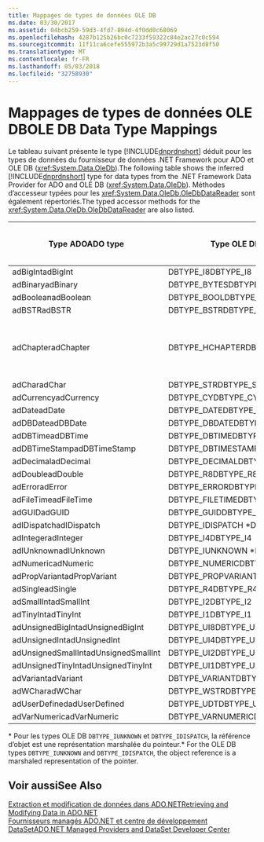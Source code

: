 ```yaml
---
title: Mappages de types de données OLE DB
ms.date: 03/30/2017
ms.assetid: 04bcb259-59d3-4fd7-894d-4f0dd0c68069
ms.openlocfilehash: 4287b125b26bc0c7233f59322c84e2ac27c0c594
ms.sourcegitcommit: 11f11ca6cefe555972b3a5c99729d1a7523d8f50
ms.translationtype: MT
ms.contentlocale: fr-FR
ms.lasthandoff: 05/03/2018
ms.locfileid: "32758930"
---
```

# <a name="ole-db-data-type-mappings"></a><span data-ttu-id="af077-102">Mappages de types de données OLE DB</span><span class="sxs-lookup"><span data-stu-id="af077-102">OLE DB Data Type Mappings</span></span>
<span data-ttu-id="af077-103">Le tableau suivant présente le type [!INCLUDE[dnprdnshort](../../../../includes/dnprdnshort-md.md)] déduit pour les types de données du fournisseur de données .NET Framework pour ADO et OLE DB (<xref:System.Data.OleDb>).</span><span class="sxs-lookup"><span data-stu-id="af077-103">The following table shows the inferred [!INCLUDE[dnprdnshort](../../../../includes/dnprdnshort-md.md)] type for data types from the .NET Framework Data Provider for ADO and OLE DB (<xref:System.Data.OleDb>).</span></span> <span data-ttu-id="af077-104">Méthodes d’accesseur typées pour les <xref:System.Data.OleDb.OleDbDataReader> sont également répertoriés.</span><span class="sxs-lookup"><span data-stu-id="af077-104">The typed accessor methods for the <xref:System.Data.OleDb.OleDbDataReader> are also listed.</span></span>  
  
|<span data-ttu-id="af077-105">Type ADO</span><span class="sxs-lookup"><span data-stu-id="af077-105">ADO type</span></span>|<span data-ttu-id="af077-106">Type OLE DB</span><span class="sxs-lookup"><span data-stu-id="af077-106">OLE DB type</span></span>|<span data-ttu-id="af077-107">Type [!INCLUDE[dnprdnshort](../../../../includes/dnprdnshort-md.md)]</span><span class="sxs-lookup"><span data-stu-id="af077-107">[!INCLUDE[dnprdnshort](../../../../includes/dnprdnshort-md.md)] type</span></span>|<span data-ttu-id="af077-108">Accesseur typé [!INCLUDE[dnprdnshort](../../../../includes/dnprdnshort-md.md)]</span><span class="sxs-lookup"><span data-stu-id="af077-108">[!INCLUDE[dnprdnshort](../../../../includes/dnprdnshort-md.md)] typed accessor</span></span>|  
|--------------|-----------------|----------------------------------------------------------------------|--------------------------------------------------------------------------------|  
|<span data-ttu-id="af077-109">adBigInt</span><span class="sxs-lookup"><span data-stu-id="af077-109">adBigInt</span></span>|<span data-ttu-id="af077-110">DBTYPE_I8</span><span class="sxs-lookup"><span data-stu-id="af077-110">DBTYPE_I8</span></span>|<span data-ttu-id="af077-111">Int64</span><span class="sxs-lookup"><span data-stu-id="af077-111">Int64</span></span>|<span data-ttu-id="af077-112">GetInt64()</span><span class="sxs-lookup"><span data-stu-id="af077-112">GetInt64()</span></span>|  
|<span data-ttu-id="af077-113">adBinary</span><span class="sxs-lookup"><span data-stu-id="af077-113">adBinary</span></span>|<span data-ttu-id="af077-114">DBTYPE_BYTES</span><span class="sxs-lookup"><span data-stu-id="af077-114">DBTYPE_BYTES</span></span>|<span data-ttu-id="af077-115">Byte[]</span><span class="sxs-lookup"><span data-stu-id="af077-115">Byte[]</span></span>|<span data-ttu-id="af077-116">GetBytes()</span><span class="sxs-lookup"><span data-stu-id="af077-116">GetBytes()</span></span>|  
|<span data-ttu-id="af077-117">adBoolean</span><span class="sxs-lookup"><span data-stu-id="af077-117">adBoolean</span></span>|<span data-ttu-id="af077-118">DBTYPE_BOOL</span><span class="sxs-lookup"><span data-stu-id="af077-118">DBTYPE_BOOL</span></span>|<span data-ttu-id="af077-119">Boolean</span><span class="sxs-lookup"><span data-stu-id="af077-119">Boolean</span></span>|<span data-ttu-id="af077-120">GetBoolean()</span><span class="sxs-lookup"><span data-stu-id="af077-120">GetBoolean()</span></span>|  
|<span data-ttu-id="af077-121">adBSTR</span><span class="sxs-lookup"><span data-stu-id="af077-121">adBSTR</span></span>|<span data-ttu-id="af077-122">DBTYPE_BSTR</span><span class="sxs-lookup"><span data-stu-id="af077-122">DBTYPE_BSTR</span></span>|<span data-ttu-id="af077-123">Chaîne</span><span class="sxs-lookup"><span data-stu-id="af077-123">String</span></span>|<span data-ttu-id="af077-124">GetString()</span><span class="sxs-lookup"><span data-stu-id="af077-124">GetString()</span></span>|  
|<span data-ttu-id="af077-125">adChapter</span><span class="sxs-lookup"><span data-stu-id="af077-125">adChapter</span></span>|<span data-ttu-id="af077-126">DBTYPE_HCHAPTER</span><span class="sxs-lookup"><span data-stu-id="af077-126">DBTYPE_HCHAPTER</span></span>|<span data-ttu-id="af077-127">Pris en charge dans le `DataReader`.</span><span class="sxs-lookup"><span data-stu-id="af077-127">Supported through the `DataReader`.</span></span> <span data-ttu-id="af077-128">Consultez [la récupération des données à l’aide d’un DataReader](../../../../docs/framework/data/adonet/retrieving-data-using-a-datareader.md).</span><span class="sxs-lookup"><span data-stu-id="af077-128">See [Retrieving Data Using a DataReader](../../../../docs/framework/data/adonet/retrieving-data-using-a-datareader.md).</span></span>|<span data-ttu-id="af077-129">GetValue()</span><span class="sxs-lookup"><span data-stu-id="af077-129">GetValue()</span></span>|  
|<span data-ttu-id="af077-130">adChar</span><span class="sxs-lookup"><span data-stu-id="af077-130">adChar</span></span>|<span data-ttu-id="af077-131">DBTYPE_STR</span><span class="sxs-lookup"><span data-stu-id="af077-131">DBTYPE_STR</span></span>|<span data-ttu-id="af077-132">Chaîne</span><span class="sxs-lookup"><span data-stu-id="af077-132">String</span></span>|<span data-ttu-id="af077-133">GetString()</span><span class="sxs-lookup"><span data-stu-id="af077-133">GetString()</span></span>|  
|<span data-ttu-id="af077-134">adCurrency</span><span class="sxs-lookup"><span data-stu-id="af077-134">adCurrency</span></span>|<span data-ttu-id="af077-135">DBTYPE_CY</span><span class="sxs-lookup"><span data-stu-id="af077-135">DBTYPE_CY</span></span>|<span data-ttu-id="af077-136">Decimal</span><span class="sxs-lookup"><span data-stu-id="af077-136">Decimal</span></span>|<span data-ttu-id="af077-137">GetDecimal()</span><span class="sxs-lookup"><span data-stu-id="af077-137">GetDecimal()</span></span>|  
|<span data-ttu-id="af077-138">adDate</span><span class="sxs-lookup"><span data-stu-id="af077-138">adDate</span></span>|<span data-ttu-id="af077-139">DBTYPE_DATE</span><span class="sxs-lookup"><span data-stu-id="af077-139">DBTYPE_DATE</span></span>|<span data-ttu-id="af077-140">DateTime</span><span class="sxs-lookup"><span data-stu-id="af077-140">DateTime</span></span>|<span data-ttu-id="af077-141">GetDateTime()</span><span class="sxs-lookup"><span data-stu-id="af077-141">GetDateTime()</span></span>|  
|<span data-ttu-id="af077-142">adDBDate</span><span class="sxs-lookup"><span data-stu-id="af077-142">adDBDate</span></span>|<span data-ttu-id="af077-143">DBTYPE_DBDATE</span><span class="sxs-lookup"><span data-stu-id="af077-143">DBTYPE_DBDATE</span></span>|<span data-ttu-id="af077-144">DateTime</span><span class="sxs-lookup"><span data-stu-id="af077-144">DateTime</span></span>|<span data-ttu-id="af077-145">GetDateTime()</span><span class="sxs-lookup"><span data-stu-id="af077-145">GetDateTime()</span></span>|  
|<span data-ttu-id="af077-146">adDBTime</span><span class="sxs-lookup"><span data-stu-id="af077-146">adDBTime</span></span>|<span data-ttu-id="af077-147">DBTYPE_DBTIME</span><span class="sxs-lookup"><span data-stu-id="af077-147">DBTYPE_DBTIME</span></span>|<span data-ttu-id="af077-148">DateTime</span><span class="sxs-lookup"><span data-stu-id="af077-148">DateTime</span></span>|<span data-ttu-id="af077-149">GetDateTime()</span><span class="sxs-lookup"><span data-stu-id="af077-149">GetDateTime()</span></span>|  
|<span data-ttu-id="af077-150">adDBTimeStamp</span><span class="sxs-lookup"><span data-stu-id="af077-150">adDBTimeStamp</span></span>|<span data-ttu-id="af077-151">DBTYPE_DBTIMESTAMP</span><span class="sxs-lookup"><span data-stu-id="af077-151">DBTYPE_DBTIMESTAMP</span></span>|<span data-ttu-id="af077-152">DateTime</span><span class="sxs-lookup"><span data-stu-id="af077-152">DateTime</span></span>|<span data-ttu-id="af077-153">GetDateTime()</span><span class="sxs-lookup"><span data-stu-id="af077-153">GetDateTime()</span></span>|  
|<span data-ttu-id="af077-154">adDecimal</span><span class="sxs-lookup"><span data-stu-id="af077-154">adDecimal</span></span>|<span data-ttu-id="af077-155">DBTYPE_DECIMAL</span><span class="sxs-lookup"><span data-stu-id="af077-155">DBTYPE_DECIMAL</span></span>|<span data-ttu-id="af077-156">Decimal</span><span class="sxs-lookup"><span data-stu-id="af077-156">Decimal</span></span>|<span data-ttu-id="af077-157">GetDecimal()</span><span class="sxs-lookup"><span data-stu-id="af077-157">GetDecimal()</span></span>|  
|<span data-ttu-id="af077-158">adDouble</span><span class="sxs-lookup"><span data-stu-id="af077-158">adDouble</span></span>|<span data-ttu-id="af077-159">DBTYPE_R8</span><span class="sxs-lookup"><span data-stu-id="af077-159">DBTYPE_R8</span></span>|<span data-ttu-id="af077-160">Double</span><span class="sxs-lookup"><span data-stu-id="af077-160">Double</span></span>|<span data-ttu-id="af077-161">GetDouble()</span><span class="sxs-lookup"><span data-stu-id="af077-161">GetDouble()</span></span>|  
|<span data-ttu-id="af077-162">adError</span><span class="sxs-lookup"><span data-stu-id="af077-162">adError</span></span>|<span data-ttu-id="af077-163">DBTYPE_ERROR</span><span class="sxs-lookup"><span data-stu-id="af077-163">DBTYPE_ERROR</span></span>|<span data-ttu-id="af077-164">ExternalException</span><span class="sxs-lookup"><span data-stu-id="af077-164">ExternalException</span></span>|<span data-ttu-id="af077-165">GetValue()</span><span class="sxs-lookup"><span data-stu-id="af077-165">GetValue()</span></span>|  
|<span data-ttu-id="af077-166">adFileTime</span><span class="sxs-lookup"><span data-stu-id="af077-166">adFileTime</span></span>|<span data-ttu-id="af077-167">DBTYPE_FILETIME</span><span class="sxs-lookup"><span data-stu-id="af077-167">DBTYPE_FILETIME</span></span>|<span data-ttu-id="af077-168">DateTime</span><span class="sxs-lookup"><span data-stu-id="af077-168">DateTime</span></span>|<span data-ttu-id="af077-169">GetDateTime()</span><span class="sxs-lookup"><span data-stu-id="af077-169">GetDateTime()</span></span>|  
|<span data-ttu-id="af077-170">adGUID</span><span class="sxs-lookup"><span data-stu-id="af077-170">adGUID</span></span>|<span data-ttu-id="af077-171">DBTYPE_GUID</span><span class="sxs-lookup"><span data-stu-id="af077-171">DBTYPE_GUID</span></span>|<span data-ttu-id="af077-172">Guid</span><span class="sxs-lookup"><span data-stu-id="af077-172">Guid</span></span>|<span data-ttu-id="af077-173">GetGuid()</span><span class="sxs-lookup"><span data-stu-id="af077-173">GetGuid()</span></span>|  
|<span data-ttu-id="af077-174">adIDispatch</span><span class="sxs-lookup"><span data-stu-id="af077-174">adIDispatch</span></span>|<span data-ttu-id="af077-175">DBTYPE_IDISPATCH \*</span><span class="sxs-lookup"><span data-stu-id="af077-175">DBTYPE_IDISPATCH \*</span></span>|<span data-ttu-id="af077-176">Objet</span><span class="sxs-lookup"><span data-stu-id="af077-176">Object</span></span>|<span data-ttu-id="af077-177">GetValue()</span><span class="sxs-lookup"><span data-stu-id="af077-177">GetValue()</span></span>|  
|<span data-ttu-id="af077-178">adInteger</span><span class="sxs-lookup"><span data-stu-id="af077-178">adInteger</span></span>|<span data-ttu-id="af077-179">DBTYPE_I4</span><span class="sxs-lookup"><span data-stu-id="af077-179">DBTYPE_I4</span></span>|<span data-ttu-id="af077-180">Int32</span><span class="sxs-lookup"><span data-stu-id="af077-180">Int32</span></span>|<span data-ttu-id="af077-181">GetInt32()</span><span class="sxs-lookup"><span data-stu-id="af077-181">GetInt32()</span></span>|  
|<span data-ttu-id="af077-182">adIUnknown</span><span class="sxs-lookup"><span data-stu-id="af077-182">adIUnknown</span></span>|<span data-ttu-id="af077-183">DBTYPE_IUNKNOWN \*</span><span class="sxs-lookup"><span data-stu-id="af077-183">DBTYPE_IUNKNOWN \*</span></span>|<span data-ttu-id="af077-184">Objet</span><span class="sxs-lookup"><span data-stu-id="af077-184">Object</span></span>|<span data-ttu-id="af077-185">GetValue()</span><span class="sxs-lookup"><span data-stu-id="af077-185">GetValue()</span></span>|  
|<span data-ttu-id="af077-186">adNumeric</span><span class="sxs-lookup"><span data-stu-id="af077-186">adNumeric</span></span>|<span data-ttu-id="af077-187">DBTYPE_NUMERIC</span><span class="sxs-lookup"><span data-stu-id="af077-187">DBTYPE_NUMERIC</span></span>|<span data-ttu-id="af077-188">Decimal</span><span class="sxs-lookup"><span data-stu-id="af077-188">Decimal</span></span>|<span data-ttu-id="af077-189">GetDecimal()</span><span class="sxs-lookup"><span data-stu-id="af077-189">GetDecimal()</span></span>|  
|<span data-ttu-id="af077-190">adPropVariant</span><span class="sxs-lookup"><span data-stu-id="af077-190">adPropVariant</span></span>|<span data-ttu-id="af077-191">DBTYPE_PROPVARIANT</span><span class="sxs-lookup"><span data-stu-id="af077-191">DBTYPE_PROPVARIANT</span></span>|<span data-ttu-id="af077-192">Objet</span><span class="sxs-lookup"><span data-stu-id="af077-192">Object</span></span>|<span data-ttu-id="af077-193">GetValue()</span><span class="sxs-lookup"><span data-stu-id="af077-193">GetValue()</span></span>|  
|<span data-ttu-id="af077-194">adSingle</span><span class="sxs-lookup"><span data-stu-id="af077-194">adSingle</span></span>|<span data-ttu-id="af077-195">DBTYPE_R4</span><span class="sxs-lookup"><span data-stu-id="af077-195">DBTYPE_R4</span></span>|<span data-ttu-id="af077-196">Single</span><span class="sxs-lookup"><span data-stu-id="af077-196">Single</span></span>|<span data-ttu-id="af077-197">GetFloat()</span><span class="sxs-lookup"><span data-stu-id="af077-197">GetFloat()</span></span>|  
|<span data-ttu-id="af077-198">adSmallInt</span><span class="sxs-lookup"><span data-stu-id="af077-198">adSmallInt</span></span>|<span data-ttu-id="af077-199">DBTYPE_I2</span><span class="sxs-lookup"><span data-stu-id="af077-199">DBTYPE_I2</span></span>|<span data-ttu-id="af077-200">Int16</span><span class="sxs-lookup"><span data-stu-id="af077-200">Int16</span></span>|<span data-ttu-id="af077-201">GetInt16()</span><span class="sxs-lookup"><span data-stu-id="af077-201">GetInt16()</span></span>|  
|<span data-ttu-id="af077-202">adTinyInt</span><span class="sxs-lookup"><span data-stu-id="af077-202">adTinyInt</span></span>|<span data-ttu-id="af077-203">DBTYPE_I1</span><span class="sxs-lookup"><span data-stu-id="af077-203">DBTYPE_I1</span></span>|<span data-ttu-id="af077-204">Byte</span><span class="sxs-lookup"><span data-stu-id="af077-204">Byte</span></span>|<span data-ttu-id="af077-205">GetByte()</span><span class="sxs-lookup"><span data-stu-id="af077-205">GetByte()</span></span>|  
|<span data-ttu-id="af077-206">adUnsignedBigInt</span><span class="sxs-lookup"><span data-stu-id="af077-206">adUnsignedBigInt</span></span>|<span data-ttu-id="af077-207">DBTYPE_UI8</span><span class="sxs-lookup"><span data-stu-id="af077-207">DBTYPE_UI8</span></span>|<span data-ttu-id="af077-208">UInt64</span><span class="sxs-lookup"><span data-stu-id="af077-208">UInt64</span></span>|<span data-ttu-id="af077-209">GetValue()</span><span class="sxs-lookup"><span data-stu-id="af077-209">GetValue()</span></span>|  
|<span data-ttu-id="af077-210">adUnsignedInt</span><span class="sxs-lookup"><span data-stu-id="af077-210">adUnsignedInt</span></span>|<span data-ttu-id="af077-211">DBTYPE_UI4</span><span class="sxs-lookup"><span data-stu-id="af077-211">DBTYPE_UI4</span></span>|<span data-ttu-id="af077-212">UInt32</span><span class="sxs-lookup"><span data-stu-id="af077-212">UInt32</span></span>|<span data-ttu-id="af077-213">GetValue()</span><span class="sxs-lookup"><span data-stu-id="af077-213">GetValue()</span></span>|  
|<span data-ttu-id="af077-214">adUnsignedSmallInt</span><span class="sxs-lookup"><span data-stu-id="af077-214">adUnsignedSmallInt</span></span>|<span data-ttu-id="af077-215">DBTYPE_UI2</span><span class="sxs-lookup"><span data-stu-id="af077-215">DBTYPE_UI2</span></span>|<span data-ttu-id="af077-216">UInt16</span><span class="sxs-lookup"><span data-stu-id="af077-216">UInt16</span></span>|<span data-ttu-id="af077-217">GetValue()</span><span class="sxs-lookup"><span data-stu-id="af077-217">GetValue()</span></span>|  
|<span data-ttu-id="af077-218">adUnsignedTinyInt</span><span class="sxs-lookup"><span data-stu-id="af077-218">adUnsignedTinyInt</span></span>|<span data-ttu-id="af077-219">DBTYPE_UI1</span><span class="sxs-lookup"><span data-stu-id="af077-219">DBTYPE_UI1</span></span>|<span data-ttu-id="af077-220">Byte</span><span class="sxs-lookup"><span data-stu-id="af077-220">Byte</span></span>|<span data-ttu-id="af077-221">GetByte()</span><span class="sxs-lookup"><span data-stu-id="af077-221">GetByte()</span></span>|  
|<span data-ttu-id="af077-222">adVariant</span><span class="sxs-lookup"><span data-stu-id="af077-222">adVariant</span></span>|<span data-ttu-id="af077-223">DBTYPE_VARIANT</span><span class="sxs-lookup"><span data-stu-id="af077-223">DBTYPE_VARIANT</span></span>|<span data-ttu-id="af077-224">Objet</span><span class="sxs-lookup"><span data-stu-id="af077-224">Object</span></span>|<span data-ttu-id="af077-225">GetValue()</span><span class="sxs-lookup"><span data-stu-id="af077-225">GetValue()</span></span>|  
|<span data-ttu-id="af077-226">adWChar</span><span class="sxs-lookup"><span data-stu-id="af077-226">adWChar</span></span>|<span data-ttu-id="af077-227">DBTYPE_WSTR</span><span class="sxs-lookup"><span data-stu-id="af077-227">DBTYPE_WSTR</span></span>|<span data-ttu-id="af077-228">Chaîne</span><span class="sxs-lookup"><span data-stu-id="af077-228">String</span></span>|<span data-ttu-id="af077-229">GetString()</span><span class="sxs-lookup"><span data-stu-id="af077-229">GetString()</span></span>|  
|<span data-ttu-id="af077-230">adUserDefined</span><span class="sxs-lookup"><span data-stu-id="af077-230">adUserDefined</span></span>|<span data-ttu-id="af077-231">DBTYPE_UDT</span><span class="sxs-lookup"><span data-stu-id="af077-231">DBTYPE_UDT</span></span>|<span data-ttu-id="af077-232">non pris en charge</span><span class="sxs-lookup"><span data-stu-id="af077-232">not supported</span></span>||  
|<span data-ttu-id="af077-233">adVarNumeric</span><span class="sxs-lookup"><span data-stu-id="af077-233">adVarNumeric</span></span>|<span data-ttu-id="af077-234">DBTYPE_VARNUMERIC</span><span class="sxs-lookup"><span data-stu-id="af077-234">DBTYPE_VARNUMERIC</span></span>|<span data-ttu-id="af077-235">non pris en charge</span><span class="sxs-lookup"><span data-stu-id="af077-235">not supported</span></span>||  
  
 <span data-ttu-id="af077-236">\* Pour les types OLE DB `DBTYPE_IUNKNOWN` et `DBTYPE_IDISPATCH`, la référence d’objet est une représentation marshalée du pointeur.</span><span class="sxs-lookup"><span data-stu-id="af077-236">\* For the OLE DB types `DBTYPE_IUNKNOWN` and `DBTYPE_IDISPATCH`, the object reference is a marshaled representation of the pointer.</span></span>  
  
## <a name="see-also"></a><span data-ttu-id="af077-237">Voir aussi</span><span class="sxs-lookup"><span data-stu-id="af077-237">See Also</span></span>  
 [<span data-ttu-id="af077-238">Extraction et modification de données dans ADO.NET</span><span class="sxs-lookup"><span data-stu-id="af077-238">Retrieving and Modifying Data in ADO.NET</span></span>](../../../../docs/framework/data/adonet/retrieving-and-modifying-data.md)  
 [<span data-ttu-id="af077-239">Fournisseurs managés ADO.NET et centre de développement DataSet</span><span class="sxs-lookup"><span data-stu-id="af077-239">ADO.NET Managed Providers and DataSet Developer Center</span></span>](http://go.microsoft.com/fwlink/?LinkId=217917)
